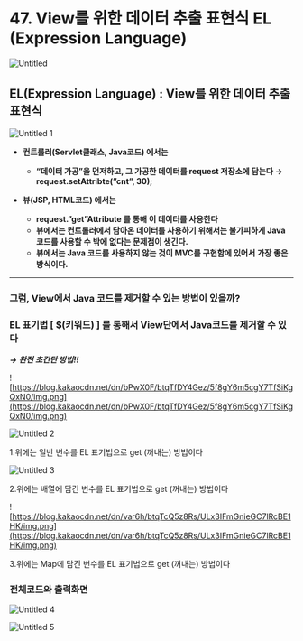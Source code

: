 # 47. View를 위한 데이터 추출 표현식 EL (Expression Language)

![Untitled](https://user-images.githubusercontent.com/80089860/159718605-e866e818-3385-4c9c-9283-18972bec2d5d.png)

## EL(Expression Language) : View를 위한 데이터 추출 표현식

![Untitled 1](https://user-images.githubusercontent.com/80089860/159718630-7ce3d093-7128-4630-a26a-52204cc3e40f.png)

- **컨트롤러(Servlet클래스, Java코드) 에서는**
    - **“데이터 가공”을 먼저하고, 그 가공한 데이터를 request 저장소에 담는다 → request.setAttribte(”cnt”, 30);**

- **뷰(JSP, HTML코드) 에서는**
    - **request.”get”Attribute 를 통해 이 데이터를 사용한다**
    - **뷰에서는 컨트롤러에서 담아온 데이터를 사용하기 위해서는 불가피하게 Java 코드를 사용할 수 밖에 없다는 문제점이 생긴다.**
    - **뷰에서는 Java 코드를 사용하지 않는 것이 MVC를 구현함에 있어서 가장 좋은방식이다.**

---

### 그럼, View에서 Java 코드를 제거할 수 있는 방법이 있을까?

### EL 표기법 [ $(키워드) ] 를 통해서 View단에서 Java코드를 제거할 수 있다

***→ 완전 초간단 방법!!***

![https://blog.kakaocdn.net/dn/bPwX0F/btqTfDY4Gez/5f8gY6m5cgY7TfSiKgQxN0/img.png](https://blog.kakaocdn.net/dn/bPwX0F/btqTfDY4Gez/5f8gY6m5cgY7TfSiKgQxN0/img.png)

![Untitled 2](https://user-images.githubusercontent.com/80089860/159718658-20ec3ebd-fd68-40de-8c4b-f0f5e74acea0.png)

1.위에는 일반 변수를 EL 표기법으로 get (꺼내는) 방법이다

![Untitled 3](https://user-images.githubusercontent.com/80089860/159718682-c2bd390b-1c68-4b24-8e7d-1b955d7e9ca1.png)

2.위에는 배열에 담긴 변수를 EL 표기법으로 get (꺼내는) 방법이다

![https://blog.kakaocdn.net/dn/var6h/btqTcQ5z8Rs/ULx3IFmGnieGC7lRcBE1HK/img.png](https://blog.kakaocdn.net/dn/var6h/btqTcQ5z8Rs/ULx3IFmGnieGC7lRcBE1HK/img.png)

3.위에는 Map에 담긴 변수를 EL 표기법으로 get (꺼내는) 방법이다

### 전체코드와 출력화면

![Untitled 4](https://user-images.githubusercontent.com/80089860/159718715-e8b7b406-8c6b-458a-a551-ff1adc75f81e.png)

![Untitled 5](https://user-images.githubusercontent.com/80089860/159718745-e0f8ebae-4f5f-441a-9ce6-d6c5e9402f99.png)
